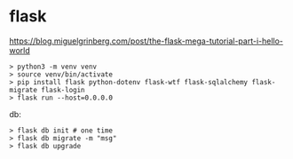 # flask

https://blog.miguelgrinberg.com/post/the-flask-mega-tutorial-part-i-hello-world

```
> python3 -m venv venv
> source venv/bin/activate
> pip install flask python-dotenv flask-wtf flask-sqlalchemy flask-migrate flask-login
> flask run --host=0.0.0.0
```

db:

```
> flask db init # one time 
> flask db migrate -m "msg"
> flask db upgrade
```
